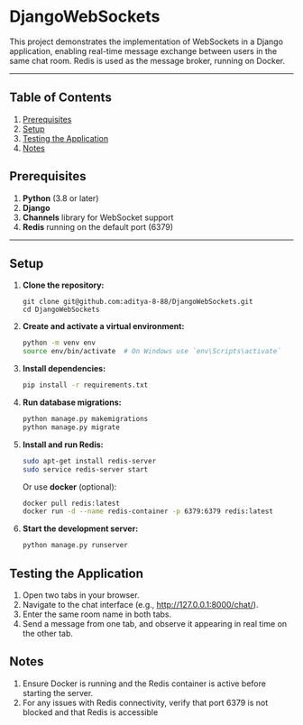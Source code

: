 # DjangoWebSockets

This project demonstrates the implementation of WebSockets in a Django application, enabling real-time message exchange between users in the same chat room. Redis is used as the message broker, running on Docker.

---

## Table of Contents
1. [Prerequisites](#prerequisites)
2. [Setup](#setup)
3. [Testing the Application](#testing-the-application)
4. [Notes](#notes)


## Prerequisites

1. **Python** (3.8 or later)
2. **Django** 
3. **Channels** library for WebSocket support
4. **Redis** running on the default port (6379) 

---
## Setup

1. **Clone the repository:**
    ```babash
    git clone git@github.com:aditya-8-88/DjangoWebSockets.git
    cd DjangoWebSockets
    ```

2. **Create and activate a virtual environment:**
    ```bash
    python -m venv env
    source env/bin/activate  # On Windows use `env\Scripts\activate`
    ```

3. **Install dependencies:**
    ```bash
    pip install -r requirements.txt
    ```

4. **Run database migrations:**
    ```bash
    python manage.py makemigrations     
    python manage.py migrate
    ```

5. **Install and run Redis:**
    ```bash
    sudo apt-get install redis-server
    sudo service redis-server start
    ```
    Or use **docker** (optional):
    ```bash
    docker pull redis:latest
    docker run -d --name redis-container -p 6379:6379 redis:latest
    ```

6. **Start the development server:**
    ```bash
    python manage.py runserver
    ```

## Testing the Application

1. Open two tabs in your browser.
2. Navigate to the chat interface (e.g., http://127.0.0.1:8000/chat/).
3. Enter the same room name in both tabs.
4. Send a message from one tab, and observe it appearing in real time on the other tab.

## Notes

1. Ensure Docker is running and the Redis container is active before starting the server.
2. For any issues with Redis connectivity, verify that port 6379 is not blocked and that Redis is accessible

